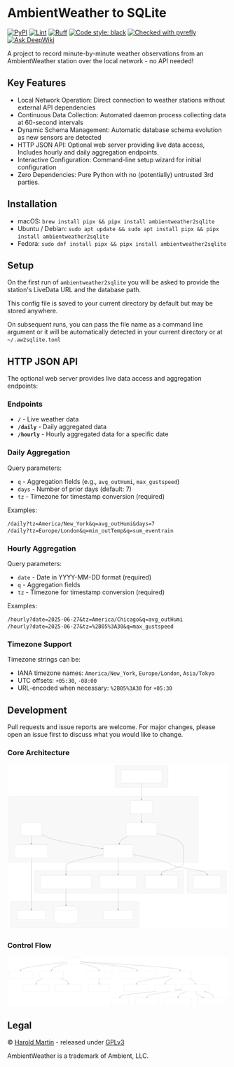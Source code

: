 # AmbientWeather to SQLite

[![PyPI](https://img.shields.io/pypi/v/ambientweather2sqlite.svg)](https://pypi.org/project/ambientweather2sqlite/)
[![Lint](https://github.com/hbmartin/ambientweather2sqlite/actions/workflows/lint.yml/badge.svg)](https://github.com/hbmartin/ambientweather2sqlite/actions/workflows/lint.yml)
[![Ruff](https://img.shields.io/endpoint?url=https://raw.githubusercontent.com/astral-sh/ruff/main/assets/badge/v2.json)](https://github.com/astral-sh/ruff)
[![Code style: black](https://img.shields.io/badge/🐧️-black-000000.svg)](https://github.com/psf/black)
[![Checked with pyrefly](https://img.shields.io/badge/🪲-pyrefly-fe8801.svg)](https://pyrefly.org/)
[![Ask DeepWiki](https://deepwiki.com/badge.svg)](https://deepwiki.com/hbmartin/ambientweather2sqlite)

A project to record minute-by-minute weather observations from an AmbientWeather station over the local network - no API needed!

## Key Features

* Local Network Operation: Direct connection to weather stations without external API dependencies
* Continuous Data Collection: Automated daemon process collecting data at 60-second intervals
* Dynamic Schema Management: Automatic database schema evolution as new sensors are detected
* HTTP JSON API: Optional web server providing live data access, Includes hourly and daily aggregation endpoints.
* Interactive Configuration: Command-line setup wizard for initial configuration
* Zero Dependencies: Pure Python with no (potentially) untrusted 3rd parties.

## Installation

* macOS: `brew install pipx && pipx install ambientweather2sqlite`
* Ubuntu / Debian: `sudo apt update && sudo apt install pipx && pipx install ambientweather2sqlite`
* Fedora: `sudo dnf install pipx && pipx install ambientweather2sqlite`

## Setup

On the first run of `ambientweather2sqlite` you will be asked to provide the station's LiveData URL and the database path.

This config file is saved to your current directory by default but may be stored anywhere.

On subsequent runs, you can pass the file name as a command line argument or it will be automatically detected in your current directory or at `~/.aw2sqlite.toml`

## HTTP JSON API

The optional web server provides live data access and aggregation endpoints:

### Endpoints

- **`/`** - Live weather data
- **`/daily`** - Daily aggregated data  
- **`/hourly`** - Hourly aggregated data for a specific date

### Daily Aggregation

Query parameters:
- `q` - Aggregation fields (e.g., `avg_outHumi`, `max_gustspeed`)
- `days` - Number of prior days (default: 7)
- `tz` - Timezone for timestamp conversion (required)

Examples:
```
/daily?tz=America/New_York&q=avg_outHumi&days=7
/daily?tz=Europe/London&q=min_outTemp&q=sum_eventrain
```

### Hourly Aggregation

Query parameters:
- `date` - Date in YYYY-MM-DD format (required)
- `q` - Aggregation fields
- `tz` - Timezone for timestamp conversion (required)

Examples:
```
/hourly?date=2025-06-27&tz=America/Chicago&q=avg_outHumi
/hourly?date=2025-06-27&tz=%2B05%3A30&q=max_gustspeed
```

### Timezone Support

Timezone strings can be:
- IANA timezone names: `America/New_York`, `Europe/London`, `Asia/Tokyo`
- UTC offsets: `+05:30`, `-08:00`
- URL-encoded when necessary: `%2B05%3A30` for `+05:30`

## Development

Pull requests and issue reports are welcome. For major changes, please open an issue first to discuss what you would like to change.

### Core Architecture
<img src="media/arch.svg" />

### Control Flow
<img src="media/flow.svg" />

## Legal

© [Harold Martin](https://www.linkedin.com/in/harold-martin-98526971/) - released under [GPLv3](LICENSE.md)

AmbientWeather is a trademark of Ambient, LLC.